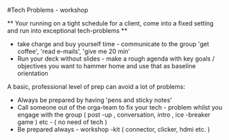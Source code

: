 
#Tech Problems - workshop

** Your running on a tight schedule for a client, come into a fixed setting and run into exceptional tech-problems **

* take charge and buy yourself time - communicate to the group 'get coffee', 'read e-mails', 'give me 20 min' 
* Run your deck without slides -  make a rough agenda with key goals / objectives you want to hammer home and use that as baseline orientation 

A basic, professional level of prep can avoid a lot of problems:
* Always be prepared by having 'pens and sticky notes' 
* Call someone out of the orga-team to fix your tech - problem whilst you engage with the group ( post -up , conversation, intro , ice -breaker game ) etc - ( no need of tech )
* Be prepared always - workshop -kit ( connector, clicker, hdmi etc. )
